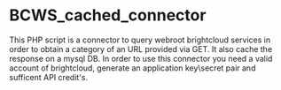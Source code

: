 # BCWS_cached_connector
This PHP script is a connector to query webroot brightcloud services in order to obtain a category of an URL provided via GET. It also cache the response on a mysql DB.
In order to use this connector you need a valid account of brightcloud, generate an application key\secret pair and sufficent API credit's.


